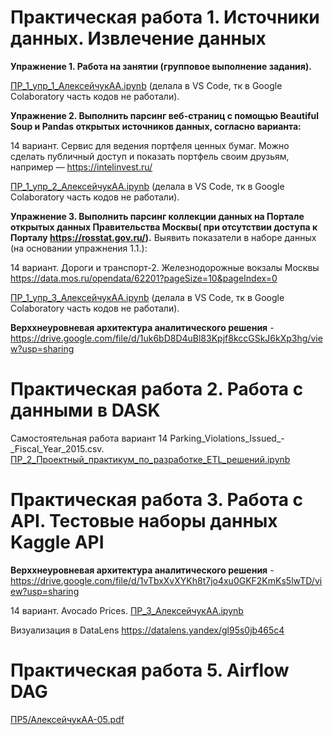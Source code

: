 # Практическая работа 1. Источники данных. Извлечение данных


**Упражнение 1. Работа на занятии (групповое выполнение задания).**

[ПР_1_упр_1_АлексейчукАА.ipynb](ПР1/ПР_1_упр_1_АлексейчукАА.ipynb) (делала в VS Code, тк в Google Colaboratory часть кодов не работали).



**Упражнение 2. Выполнить парсинг веб-страниц с помощью Beautiful Soup и Pandas открытых источников данных, согласно варианта:**

14 вариант. Сервис для ведения портфеля ценных бумаг. Можно сделать публичный доступ и показать портфель своим друзьям, например — https://intelinvest.ru/

[ПР_1_упр_2_АлексейчукАА.ipynb](ПР1/ПР_1_упр_2_АлексейчукАА.ipynb) (делала в VS Code, тк в Google Colaboratory часть кодов не работали).



**Упражнение 3. Выполнить парсинг коллекции данных на Портале открытых данных Правительства Москвы( при отсутствии доступа к Порталу https://rosstat.gov.ru/).**
Выявить показатели в наборе данных (на основании упражнения 1.1.):

14 вариант. Дороги и транспорт-2. Железнодорожные вокзалы Москвы https://data.mos.ru/opendata/62201?pageSize=10&pageIndex=0

[ПР_1_упр_3_АлексейчукАА.ipynb](ПР1/ПР_1_упр_3_АлексейчукАА.ipynb) (делала в VS Code, тк в Google Colaboratory часть кодов не работали).



**Верххнеуровневая архитектура аналитического решения** - https://drive.google.com/file/d/1uk6bD8D4uBl83Kpjf8kccGSkJ6kXp3hg/view?usp=sharing




# Практическая работа 2. Работа с данными в DASK

Самостоятельная работа вариант 14 Parking_Violations_Issued_-_Fiscal_Year_2015.csv.
[ПР_2_Проектный_практикум_по_разработке_ETL_решений.ipynb](ПР2/ПР_2_Проектный_практикум_по_разработке_ETL_решений.ipynb)




# Практическая работа 3. Работа с API. Тестовые наборы данных Kaggle API

**Верххнеуровневая архитектура аналитического решения** - https://drive.google.com/file/d/1vTbxXvXYKh8t7jo4xu0GKF2KmKs5lwTD/view?usp=sharing

14 вариант. Avocado Prices. [ПР_3_АлексейчукАА.ipynb](ПР3/ПР_3_АлексейчукАА.ipynb)

Визуализация в DataLens https://datalens.yandex/gl95s0jb465c4



# Практическая работа 5. Airflow DAG

[ПР5/АлексейчукАА-05.pdf](ПР5/АлексейчукАА-05.pdf)

